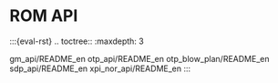 # ROM API

:::{eval-rst}
.. toctree::
   :maxdepth: 3

   gm_api/README_en
   otp_api/README_en
   otp_blow_plan/README_en
   sdp_api/README_en
   xpi_nor_api/README_en
:::
